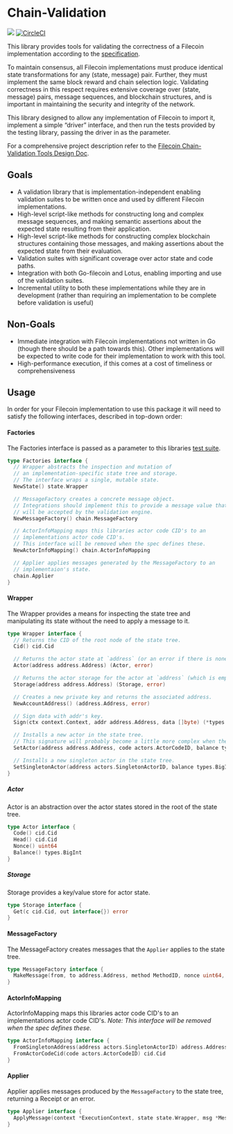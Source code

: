 # Chain-Validation
[![](https://img.shields.io/badge/made%20by-Protocol%20Labs-blue.svg?style=flat-square)](http://ipn.io)
[![CircleCI](https://circleci.com/gh/filecoin-project/chain-validation.svg?style=svg)](https://circleci.com/gh/filecoin-project/chain-validation)

This library provides tools for validating the correctness of a Filecoin implementation according to the [specification](https://github.com/filecoin-project/specs). 

To maintain consensus, all Filecoin implementations must produce identical state transformations for any (state, message) pair. Further, they must implement the same block reward and chain selection logic. Validating correctness in this respect requires extensive coverage over (state, message) pairs, message sequences, and blockchain structures, and is important in maintaining the security and integrity of the network.

This library designed to allow any implementation of Filecoin to import it, implement a simple “driver” interface, and then run the tests provided by the testing library, passing the driver in as the parameter. 

For a comprehensive project description refer to the [Filecoin Chain-Validation Tools Design Doc](https://docs.google.com/document/d/1o0ODvpKdWsYMK_KmK-j-uPxYei6CZAZ4n_3ilQJPn4A/edit#).

## Goals
- A validation library that is implementation-independent enabling validation suites to be written once and used by different Filecoin implementations.
- High-level script-like methods for constructing long and complex message sequences, and making semantic assertions about the expected state resulting from their application.
- High-level script-like methods for constructing complex blockchain structures containing those messages, and making assertions about the expected state from their evaluation.
- Validation suites with significant coverage over actor state and code paths.
- Integration with both Go-filecoin and Lotus, enabling importing and use of the validation suites.
- Incremental utility to both these implementations while they are in development (rather than requiring an implementation to be complete before validation is useful)

## Non-Goals
- Immediate integration with Filecoin implementations not written in Go (though there should be a path towards this). Other implementations will be expected to write code for their implementation to work with this tool.
- High-performance execution, if this comes at a cost of timeliness or comprehensiveness

## Usage
In order for your Filecoin implementation to use this package it will need to satisfy the following interfaces, described in top-down order:

#### Factories

The Factories interface is passed as a parameter to this libraries [test suite](https://github.com/filecoin-project/chain-validation/tree/08ced579e455ab38f6b1b2686899a0da99688104/pkg/suites).

```go
type Factories interface {
  // Wrapper abstracts the inspection and mutation of
  // an implementation-specific state tree and storage.
  // The interface wraps a single, mutable state.
  NewState() state.Wrapper

  // MessageFactory creates a concrete message object.
  // Integrations should implement this to provide a message value that 
  // will be accepted by the validation engine.
  NewMessageFactory() chain.MessageFactory

  // ActorInfoMapping maps this libraries actor code CID's to an 
  // implementations actor code CID's.
  // This interface will be removed when the spec defines these.
  NewActorInfoMapping() chain.ActorInfoMapping

  // Applier applies messages generated by the MessageFactory to an
  // implementaion's state.
  chain.Applier
}
```

#### Wrapper

The Wrapper provides a means for inspecting the state tree and manipulating its state without the need to apply a message to it.

```go
type Wrapper interface {
  // Returns the CID of the root node of the state tree.
  Cid() cid.Cid

  // Returns the actor state at `address` (or an error if there is none).
  Actor(address address.Address) (Actor, error)

  // Returns the actor storage for the actor at `address` (which is empty if there is no such actor).
  Storage(address address.Address) (Storage, error)

  // Creates a new private key and returns the associated address.
  NewAccountAddress() (address.Address, error)

  // Sign data with addr's key.
  Sign(ctx context.Context, addr address.Address, data []byte) (*types.Signature, error)

  // Installs a new actor in the state tree.
  // This signature will probably become a little more complex when the actor state is non-empty.
  SetActor(address address.Address, code actors.ActorCodeID, balance types.BigInt) (Actor, Storage, error)

  // Installs a new singleton actor in the state tree.
  SetSingletonActor(address actors.SingletonActorID, balance types.BigInt) (Actor, Storage, error)
}

```

##### Actor

Actor is an abstraction over the actor states stored in the root of the state tree.

```go
type Actor interface {
  Code() cid.Cid
  Head() cid.Cid
  Nonce() uint64
  Balance() types.BigInt
}
```

##### Storage

Storage provides a key/value store for actor state.

```go
type Storage interface {
  Get(c cid.Cid, out interface{}) error
}
```

#### MessageFactory

The MessageFactory creates messages that the `Applier` applies to the state tree.

```go
type MessageFactory interface {
  MakeMessage(from, to address.Address, method MethodID, nonce uint64, value, gasPrice, gasLimit types.BigInt, params []byte) (*Message, error)
}
```

#### ActorInfoMapping

ActorInfoMapping maps this libraries actor code CID's to an implementations actor code CID's.
*Note: This interface will be removed when the spec defines these.*

```go
type ActorInfoMapping interface {
  FromSingletonAddress(address actors.SingletonActorID) address.Address
  FromActorCodeCid(code actors.ActorCodeID) cid.Cid
}
```

#### Applier

Applier applies messages produced by the `MessageFactory` to the state tree, returning a Receipt or an error.

```go
type Applier interface {
  ApplyMessage(context *ExecutionContext, state state.Wrapper, msg *Message) (MessageReceipt, error)
}
```

